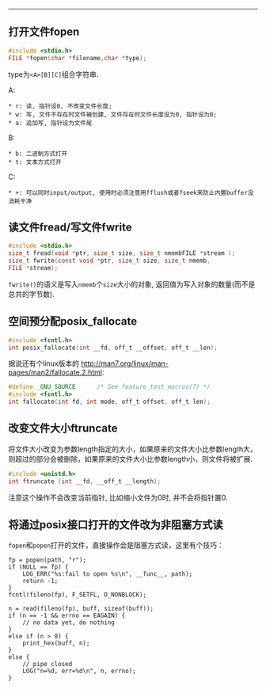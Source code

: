 

---

## 打开文件fopen

```c
#include <stdio.h>
FILE *fopen(char *filename,char *type); 
```

type为`<A>[B][C]`组合字符串.

A:

```
* r: 读, 指针设0, 不改变文件长度;
* w: 写, 文件不存在时文件被创建, 文件存在时文件长度设为0, 指针设为0;
* a: 追加写, 指针设为文件尾
```

B:
```
* b: 二进制方式打开 
* t: 文本方式打开
```

C:
```
* +: 可以同时input/output, 使用时必须注意用fflush或者fseek来防止内置buffer没消耗干净
```

## 读文件fread/写文件fwrite

```c
#include <stdio.h>
size_t fread(void *ptr, size_t size, size_t nmembFILE *stream );
size_t fwrite(const void *ptr, size_t size, size_t nmemb,
FILE *stream);
```

`fwrite()`的语义是写入`nmemb`个`size`大小的对象, 返回值为写入对象的数量(而不是总共的字节数).

## 空间预分配posix_fallocate

```c
#include <fcntl.h>
int posix_fallocate(int __fd, off_t __offset, off_t __len);
```

据说还有个linux版本的 <http://man7.org/linux/man-pages/man2/fallocate.2.html>: 
```c
#define _GNU_SOURCE      /* See feature_test_macros(7) */
#include <fcntl.h>
int fallocate(int fd, int mode, off_t offset, off_t len);
```

## 改变文件大小ftruncate

将文件大小改变为参数length指定的大小，如果原来的文件大小比参数length大，则超过的部分会被删除，如果原来的文件大小比参数length小，则文件将被扩展.

```c
#include <unistd.h>
int ftruncate (int __fd, __off_t __length);
```

注意这个操作不会改变当前指针, 比如缩小文件为0时, 并不会将指针置0.

## 将通过posix接口打开的文件改为非阻塞方式读

`fopen`和`popen`打开的文件，直接操作会是阻塞方式读，这里有个技巧：

```
fp = popen(path, "r");
if (NULL == fp) {
    LOG_ERR("%s:fail to open %s\n", __func__, path);
    return -1;
}
fcntl(fileno(fp), F_SETFL, O_NONBLOCK);

n = read(fileno(fp), buff, sizeof(buff));
if (n == -1 && errno == EAGAIN) {
	// no data yet, do nothing
}
else if (n > 0) {
	print_hex(buff, n);
}
else {
	// pipe closed
	LOG("n=%d, err=%d\n", n, errno);
}

```

